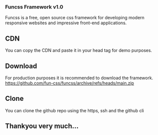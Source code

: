 ### Funcss Framework v1.0 ##

Funcss is a free, open source css framework for developing modern
responsive websites and impressive front-end applications.

## CDN ##
You can copy the CDN and paste it in your head tag for demo purposes.
<!-- Compiled and minified css -->
<link rel="stylesheet" href="https://fun-css.github.io/funcss/css/fun.css"/>
<!-- Compiled and minified javascript -->
<script src="https://fun-css.github.io/funcss/js/fun.js"> </script>

## Download ##
For production purposes it is recommended to download the framework.
https://github.com/fun-css/funcss/archive/refs/heads/main.zip

## Clone ##
You can clone the github repo using the https, ssh and the github cli

## Thankyou very much... ##
